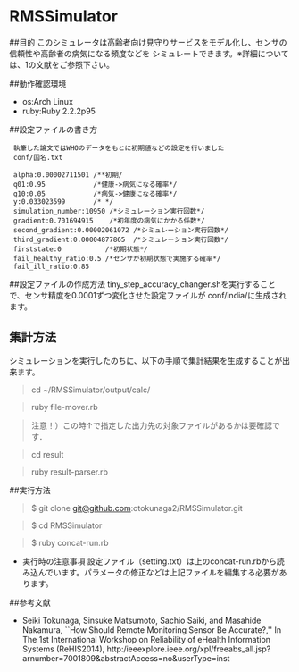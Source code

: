 # RMSSimulator
##目的
このシミュレータは高齢者向け見守りサービスをモデル化し、センサの信頼性や高齢者の病気になる頻度などを
シミュレートできます。※詳細については、1の文献をご参照下さい。


##動作確認環境
- os:Arch Linux
- ruby:Ruby 2.2.2p95

##設定ファイルの書き方
``` 
 執筆した論文ではWHOのデータをもとに初期値などの設定を行いました
 conf/国名.txt
 
 alpha:0.00002711501 /**初期/
 q01:0.95            /*健康->病気になる確率*/
 q10:0.05            /*病気->健康になる確率*/
 y:0.033023599       /* */
 simulation_number:10950 /*シミュレーション実行回数*/
 gradient:0.701694915    /*初年度の病気にかかる係数*/
 second_gradient:0.00002061072 /*シミュレーション実行回数*/
 third_gradient:0.00004877865  /*シミュレーション実行回数*/
 firststate:0           /*初期状態*/
 fail_healthy_ratio:0.5 /*センサが初期状態で実施する確率*/
 fail_ill_ratio:0.85
```

##設定ファイルの作成方法
tiny_step_accuracy_changer.shを実行することで、センサ精度を0.0001ずつ変化させた設定ファイルが
conf/india/に生成されます。




## 集計方法
シミュレーションを実行したのちに、以下の手順で集計結果を生成することが出来ます。

>cd  ~/RMSSimulator/output/calc/

> ruby file-mover.rb

> 注意！）この時↑で指定した出力先の対象ファイルがあるかは要確認です．


> cd result

> ruby result-parser.rb


##実行方法
> $ git clone git@github.com:otokunaga2/RMSSimulator.git

> $ cd RMSSimulator 

> $ ruby concat-run.rb

- 実行時の注意事項
設定ファイル（setting.txt）は上のconcat-run.rbから読み込んでいます。パラメータの修正などは上記ファイルを編集する必要があります。


##参考文献
- Seiki Tokunaga, Sinsuke Matsumoto, Sachio Saiki, and Masahide Nakamura, ``How Should Remote Monitoring Sensor Be Accurate?,'' In The 1st International Workshop on Reliability of eHealth Information Systems (ReHIS2014), http:/ieeexplore.ieee.org/xpl/freeabs_all.jsp?arnumber=7001809&abstractAccess=no&userType=inst
